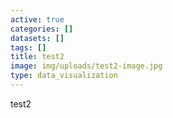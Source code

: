 ```yaml
---
active: true
categories: []
datasets: []
tags: []
title: test2
image: img/uploads/test2-image.jpg
type: data_visualization
---
```

test2